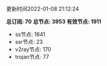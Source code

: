 更新时间2022-01-08 21:12:24

**总订阅: 70**
**总节点: 3953**
**有效节点: 1911**
- ss节点: 1641
- ssr节点: 23
- v2ray节点: 170
- trojan节点: 77
